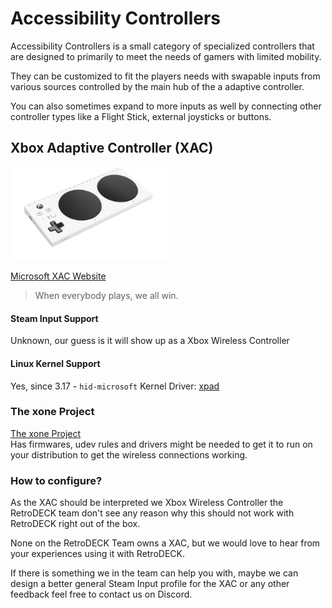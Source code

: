# Accessibility Controllers

Accessibility Controllers is a small category of specialized controllers that are designed to primarily to meet the needs of gamers with limited mobility.

They can be customized to fit the players needs with swapable inputs from various sources controlled by the main hub of the a adaptive controller.

You can also sometimes expand to more inputs as well by connecting other controller types like a Flight Stick, external joysticks or buttons.

## Xbox Adaptive Controller (XAC)

<img src="../../wiki_images/controllers/xbox-adaptive.png" width="250">

[Microsoft XAC Website](https://www.xbox.com/en-US/accessories/controllers/xbox-adaptive-controller)

> When everybody plays, we all win.

#### Steam Input Support
Unknown, our guess is it will show up as a Xbox Wireless Controller

#### Linux Kernel Support
Yes, since 3.17 - `hid-microsoft`
Kernel Driver: [xpad](https://github.com/torvalds/linux/blob/master/drivers/input/joystick/xpad.c)

### The xone Project
[The xone Project](https://github.com/medusalix/xone) <br>
Has firmwares, udev rules and drivers might be needed to get it to run on your distribution to get the wireless connections working.

### How to configure?
As the XAC should be interpreted we Xbox Wireless Controller the RetroDECK team don't see any reason why this should not work with RetroDECK right out of the box.

None on the RetroDECK Team owns a XAC, but we would love to hear from your experiences using it with RetroDECK. <br>

If there is something we in the team can help you with, maybe we can design a better general Steam Input profile for the XAC or any other feedback feel free to contact us on Discord.

